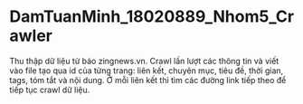 # DamTuanMinh_18020889_Nhom5_Crawler
Thu thập dữ liệu từ báo zingnews.vn.
Crawl lần lượt các thông tin và viết vào file tạo qua id của từng trang: liên kết, chuyên mục, tiêu đề, thời gian, tags, tóm tắt và nội dung.
Ở mỗi liên kết thì tìm các đường link tiếp theo để tiếp tục crawl dữ liệu.
